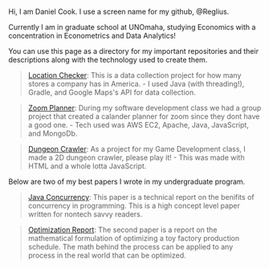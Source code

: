 Hi, I am Daniel Cook. I use a screen name for my github, @Reglius.

Currently I am in graduate school at UNOmaha, studying Economics with a concentration in Econometrics and Data Analytics!

You can use this page as a directory for my important repositories and their descriptions along with the technology used to create them.

>[Location Checker](https://github.com/Reglius/LocationChecker): This is a data collection project for how many stores a company has in America.
 \- I used Java (with threading!), Gradle, and Google Maps's API for data collection.

>[Zoom Planner](https://github.com/Reglius/localhosts): During my software development class we had a group project that created a calander planner for zoom since they dont have a good one.
 \- Tech used was AWS EC2, Apache, Java, JavaScript, and MongoDb.
 
 >[Dungeon Crawler](https://github.com/Reglius/DungeonCrawler1): As a project for my Game Development class, I made a 2D dungeon crawler, please play it!
 \- This was made with HTML and a whole lotta JavaScript.
 
 Below are two of my best papers I wrote in my undergraduate program.
 
 >[Java Concurrency](https://dcnelabs.io/DanielCookISNT.pdf): This paper is a technical report on the benifits of concurrency in programming. This is a high concept level paper written for nontech savvy readers.

 >[Optimization Report](https://dcnelabs.io/DanielCookDetOps.pdf): The second paper is a report on the mathematical formulation of optimizing a toy factory production schedule. The math behind the process can be applied to any process in the real world that can be optimized.
